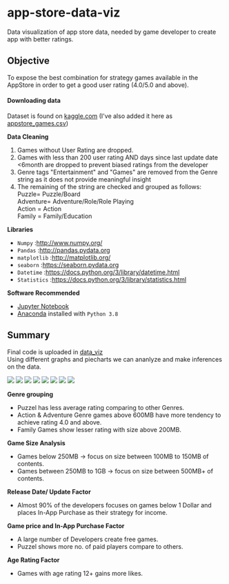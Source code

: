 # app-store-data-viz
Data visualization of app store data, needed by game developer to create app with better ratings.

## Objective
To expose the best combination for strategy games available in the AppStore in order to get a good user rating (4.0/5.0 and above).

#### Downloading data
Dataset is found on [kaggle.com](https://www.kaggle.com/tristan581/17k-apple-app-store-strategy-games)
(I've also added it here as [appstore_games.csv](https://github.com/dipanshug124/app-store-data-viz/blob/master/appstore_games.csv))

**Data Cleaning**  
1) Games without User Rating are dropped.
2) Games with less than 200 user rating AND days since last update date <6month are dropped to prevent biased ratings from the developer
3) Genre tags "Entertainment" and "Games" are removed from the Genre string as it does not provide meaningful insight
4) The remaining of the string are checked and grouped as follows:  
    Puzzle= Puzzle/Board  
    Adventure= Adventure/Role/Role Playing  
    Action = Action  
    Family = Family/Education

**Libraries**
* `Numpy` :http://www.numpy.org/
* `Pandas` :http://pandas.pydata.org
* `matplotlib` :http://matplotlib.org/
* `seaborn` :https://seaborn.pydata.org
* `Datetime` :https://docs.python.org/3/library/datetime.html
*  `Statistics` :https://docs.python.org/3/library/statistics.html

**Software Recommended**
* [Jupyter Notebook](http://ipython.org/notebook.html)
* [Anaconda](http://continuum.io/downloads) installed with `Python 3.8`

## Summary  
Final code is uploaded in [data_viz](https://github.com/dipanshug124/app-store-data-viz/blob/master/data_viz.ipynb)  
Using different graphs and piecharts we can ananlyze and make inferences on the data.

![](https://github.com/dipanshug124/app-store-data-viz/blob/master/Graphs/1.png)
![](https://github.com/dipanshug124/app-store-data-viz/blob/master/Graphs/3.png)
![](https://github.com/dipanshug124/app-store-data-viz/blob/master/Graphs/4.png)
![](https://github.com/dipanshug124/app-store-data-viz/blob/master/Graphs/6.png)
![](https://github.com/dipanshug124/app-store-data-viz/blob/master/Graphs/7.png)
![](https://github.com/dipanshug124/app-store-data-viz/blob/master/Graphs/8.png)
![](https://github.com/dipanshug124/app-store-data-viz/blob/master/Graphs/download.png)
![](https://github.com/dipanshug124/app-store-data-viz/blob/master/Graphs/images)

**Genre grouping**  
* Puzzel has less average rating comparing to other Genres.  
* Action & Adventure Genre games above 600MB have more tendency to achieve rating 4.0 and above.  
* Family Games show lesser rating with size above 200MB.  

**Game Size Analysis**  
* Games below 250MB -> focus on size between 100MB to 150MB of contents.  
* Games between 250MB to 1GB -> focus on size between 500MB+ of contents.  

**Release Date/ Update Factor**  
* Almost 90% of the developers focuses on games below 1 Dollar and places In-App Purchase as their strategy for income.  

**Game price and In-App Purchase Factor**  
* A large number of Developers create free games.  
* Puzzel shows more no. of paid players compare to others.  

**Age Rating Factor**  
* Games with age rating 12+ gains more likes.


